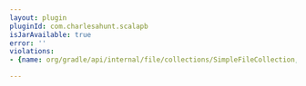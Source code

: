 ```yaml
---
layout: plugin
pluginId: com.charlesahunt.scalapb
isJarAvailable: true
error: ''
violations:
- {name: org/gradle/api/internal/file/collections/SimpleFileCollection, type: internal-api-usage}

---
```

